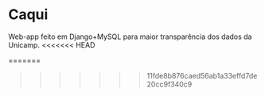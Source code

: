 # Caqui
Web-app feito em Django+MySQL para maior transparência dos dados da Unicamp. 
<<<<<<< HEAD

=======
>>>>>>> 11fde8b876caed56ab1a33effd7de20cc9f340c9

